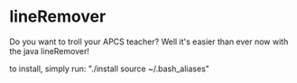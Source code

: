 # lineRemover
Do you want to troll your APCS teacher? Well it's easier than ever now with the java lineRemover!

to install, simply run:
   "./install
   source ~/.bash_aliases"
